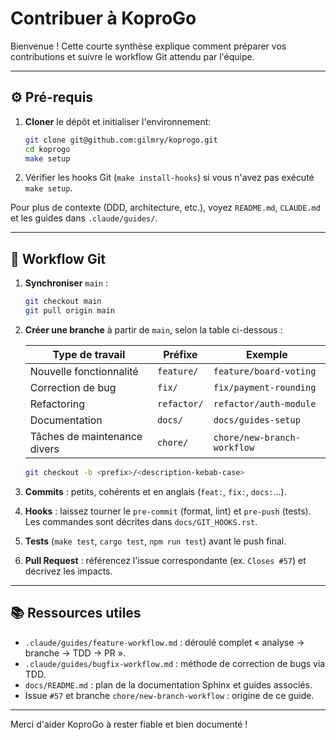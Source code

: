 # Contribuer à KoproGo

Bienvenue ! Cette courte synthèse explique comment préparer vos contributions et suivre le workflow Git attendu par l'équipe.

---

## ⚙️ Pré-requis

1. **Cloner** le dépôt et initialiser l'environnement:
   ```bash
   git clone git@github.com:gilmry/koprogo.git
   cd koprogo
   make setup
   ```
2. Vérifier les hooks Git (`make install-hooks`) si vous n'avez pas exécuté `make setup`.

Pour plus de contexte (DDD, architecture, etc.), voyez `README.md`, `CLAUDE.md` et les guides dans `.claude/guides/`.

---

## 🌿 Workflow Git

1. **Synchroniser** `main` :
   ```bash
   git checkout main
   git pull origin main
   ```
2. **Créer une branche** à partir de `main`, selon la table ci-dessous :

   | Type de travail | Préfixe | Exemple |
   |-----------------|---------|---------|
   | Nouvelle fonctionnalité | `feature/` | `feature/board-voting` |
   | Correction de bug | `fix/` | `fix/payment-rounding` |
   | Refactoring | `refactor/` | `refactor/auth-module` |
   | Documentation | `docs/` | `docs/guides-setup` |
   | Tâches de maintenance divers | `chore/` | `chore/new-branch-workflow` |

   ```bash
   git checkout -b <prefix>/<description-kebab-case>
   ```

3. **Commits** : petits, cohérents et en anglais (`feat:`, `fix:`, `docs:`…).
4. **Hooks** : laissez tourner le `pre-commit` (format, lint) et `pre-push` (tests). Les commandes sont décrites dans `docs/GIT_HOOKS.rst`.
5. **Tests** (`make test`, `cargo test`, `npm run test`) avant le push final.
6. **Pull Request** : référencez l'issue correspondante (ex. `Closes #57`) et décrivez les impacts.

---

## 📚 Ressources utiles

- `.claude/guides/feature-workflow.md` : déroulé complet « analyse → branche → TDD → PR ».
- `.claude/guides/bugfix-workflow.md` : méthode de correction de bugs via TDD.
- `docs/README.md` : plan de la documentation Sphinx et guides associés.
- Issue `#57` et branche `chore/new-branch-workflow` : origine de ce guide.

---

Merci d'aider KoproGo à rester fiable et bien documenté !
